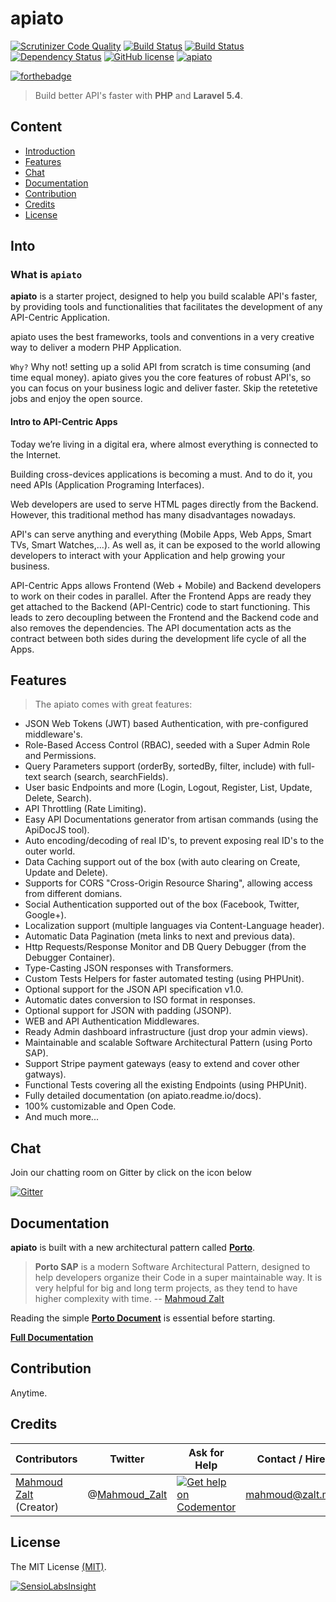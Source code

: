 # apiato


[![Scrutinizer Code Quality](https://scrutinizer-ci.com/g/apiato/apiato/badges/quality-score.png?b=master)](https://scrutinizer-ci.com/g/apiato/apiato/?branch=master)
[![Build Status](https://travis-ci.org/apiato/apiato.svg?branch=master)](https://travis-ci.org/apiato/apiato)
[![Build Status](https://scrutinizer-ci.com/g/apiato/apiato/badges/build.png?b=master)](https://scrutinizer-ci.com/g/apiato/apiato/build-status/master)
[![Dependency Status](https://www.versioneye.com/user/projects/578988f4c3d40f0046852116/badge.svg?style=flat-square)](https://www.versioneye.com/user/projects/578988f4c3d40f0046852116)
[![GitHub license](https://img.shields.io/badge/license-MIT-blue.svg)](https://raw.githubusercontent.com/apiato/apiato/master/LICENSE)
[![apiato](https://img.shields.io/badge/Status-Awesome-brightgreen.svg)](https://github.com/apiato/apiato)



[![forthebadge](http://forthebadge.com/images/badges/ages-12.svg)](https://www.zalt.me)

> Build better API's faster with **PHP** and **Laravel 5.4**.

## Content

* [Introduction](#Introduction)
* [Features](#Features)
* [Chat](#Chat)
* [Documentation](#Documentation)
* [Contribution](#Contribution)
* [Credits](#Credits)
* [License](#License)


<a name="Introduction"></a>
## Into


### What is `apiato`

**apiato** is a starter project, designed to help you build scalable API's faster, by providing tools and 
functionalities that facilitates the development of any API-Centric Application.

apiato uses the best frameworks, tools and conventions in a very creative way to deliver a modern PHP Application.

`Why?` Why not! setting up a solid API from scratch is time consuming (and time equal money).
apiato gives you the core features of robust API's, so you can focus on your business logic and deliver faster. 
Skip the retetetive jobs and enjoy the open source.


#### Intro to API-Centric Apps

Today we’re living in a digital era, where almost everything is connected to the Internet.

Building cross-devices applications is becoming a must. And to do it, you need APIs (Application Programing Interfaces).

Web developers are used to serve HTML pages directly from the Backend. However, this traditional method has many disadvantages nowadays.

API's can serve anything and everything (Mobile Apps, Web Apps, Smart TVs, Smart Watches,...).
As well as, it can be exposed to the world allowing developers to interact with your Application and help growing your business.

API-Centric Apps allows Frontend (Web + Mobile) and Backend developers to work on their codes in parallel. After the Frontend Apps are ready they get attached to the Backend (API-Centric) code to start functioning. This leads to zero decoupling between the Frontend and the Backend code and also removes the dependencies. The API documentation acts as the contract between both sides during the development life cycle of all the Apps.




<a name="Features"></a>
## Features

>The apiato comes with great features:

- JSON Web Tokens (JWT) based Authentication, with pre-configured middleware's.
- Role-Based Access Control (RBAC), seeded with a Super Admin Role and  Permissions.
- Query Parameters support (orderBy, sortedBy, filter, include) with full-text search (search, searchFields).
- User basic Endpoints and more (Login, Logout, Register, List, Update, Delete, Search).
- API Throttling (Rate Limiting).
- Easy API Documentations generator from artisan commands (using the ApiDocJS tool).
- Auto encoding/decoding of real ID's, to prevent exposing real ID's to the outer world.
- Data Caching support out of the box (with auto clearing on Create, Update and Delete).
- Supports for CORS "Cross-Origin Resource Sharing", allowing access from different domians.
- Social Authentication supported out of the box (Facebook, Twitter, Google+).
- Localization support (multiple languages via Content-Language header).
- Automatic Data Pagination (meta links to next and previous data).
- Http Requests/Response Monitor and DB Query Debugger (from the Debugger Container).
- Type-Casting JSON responses with Transformers.
- Custom Tests Helpers for faster automated testing (using PHPUnit).
- Optional support for the JSON API specification v1.0.
- Automatic dates conversion to ISO format in responses.
- Optional support for JSON with padding (JSONP).
- WEB and API Authentication Middlewares.
- Ready Admin dashboard infrastructure (just drop your admin views).
- Maintainable and scalable Software Architectural Pattern (using Porto SAP).
- Support Stripe payment gateways (easy to extend and cover other gatways).
- Functional Tests covering all the existing Endpoints (using PHPUnit).
- Fully detailed documentation (on apiato.readme.io/docs).
- 100% customizable and Open Code.
- And much more...


<a name="Chat"></a>
## Chat

Join our chatting room on Gitter by click on the icon below

[![Gitter](https://badges.gitter.im/apiato/Lobby.svg)](https://gitter.im/apiato/Lobby?utm_source=badge&utm_medium=badge&utm_campaign=pr-badge)



<a name="Documentation"></a>
## Documentation

**apiato** is built with a new architectural pattern called **[Porto](https://github.com/apiato/Documentation)**.
> **Porto SAP** is a modern Software Architectural Pattern, designed to help developers organize their Code in a super maintainable way. It is very helpful for big and long term projects, as they tend to have higher complexity with time. -- [Mahmoud Zalt](https://github.com/Mahmoudz)

Reading the simple [**Porto Document**](https://github.com/apiato/Documentation) is essential before starting.


[**Full Documentation**](https://apiato.readme.io/docs/installation)


<a name="Contribution"></a>
## Contribution

Anytime.




<a name="Credits"></a>
## Credits

| Contributors           | Twitter                                 | Ask for Help                                                                                                          | Contact / Hire  | Site            |
|------------------------|---------------------------------------------------|-----------------------------------------------------------------------------------------------------------------------|-----------------|-----------------|
| [Mahmoud Zalt](https://github.com/Mahmoudz) (Creator) | @[Mahmoud_Zalt](https://twitter.com/Mahmoud_Zalt) | [![Get help on Codementor](https://cdn.codementor.io/badges/get_help_github.svg)](https://www.codementor.io/mahmoudz) | mahmoud@zalt.me | [https://zalt.me](https://zalt.me/) |



<a name="License"></a>
## License

The MIT License [(MIT)](https://github.com/apiato/apiato/blob/master/LICENSE).



[![SensioLabsInsight](https://insight.sensiolabs.com/projects/1bdf99d7-13b1-46ca-8576-c6a702f9afd7/big.png)](https://insight.sensiolabs.com/projects/1bdf99d7-13b1-46ca-8576-c6a702f9afd7)






